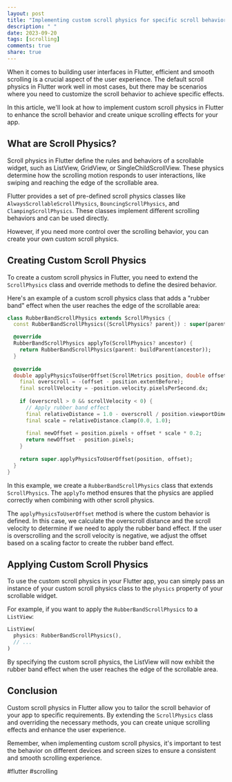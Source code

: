 ```yaml
---
layout: post
title: "Implementing custom scroll physics for specific scroll behaviors in Flutter"
description: " "
date: 2023-09-20
tags: [scrolling]
comments: true
share: true
---
```


When it comes to building user interfaces in Flutter, efficient and smooth scrolling is a crucial aspect of the user experience. The default scroll physics in Flutter work well in most cases, but there may be scenarios where you need to customize the scroll behavior to achieve specific effects.

In this article, we'll look at how to implement custom scroll physics in Flutter to enhance the scroll behavior and create unique scrolling effects for your app.

## What are Scroll Physics?

Scroll physics in Flutter define the rules and behaviors of a scrollable widget, such as ListView, GridView, or SingleChildScrollView. These physics determine how the scrolling motion responds to user interactions, like swiping and reaching the edge of the scrollable area.

Flutter provides a set of pre-defined scroll physics classes like `AlwaysScrollableScrollPhysics`, `BouncingScrollPhysics`, and `ClampingScrollPhysics`. These classes implement different scrolling behaviors and can be used directly.

However, if you need more control over the scrolling behavior, you can create your own custom scroll physics.

## Creating Custom Scroll Physics

To create a custom scroll physics in Flutter, you need to extend the `ScrollPhysics` class and override methods to define the desired behavior.

Here's an example of a custom scroll physics class that adds a "rubber band" effect when the user reaches the edge of the scrollable area:

```dart
class RubberBandScrollPhysics extends ScrollPhysics {
  const RubberBandScrollPhysics({ScrollPhysics? parent}) : super(parent: parent);

  @override
  RubberBandScrollPhysics applyTo(ScrollPhysics? ancestor) {
    return RubberBandScrollPhysics(parent: buildParent(ancestor));
  }
  
  @override
  double applyPhysicsToUserOffset(ScrollMetrics position, double offset) {
    final overscroll = -(offset - position.extentBefore);
    final scrollVelocity = -position.velocity.pixelsPerSecond.dx;
    
    if (overscroll > 0 && scrollVelocity < 0) {
      // Apply rubber band effect
      final relativeDistance = 1.0 - overscroll / position.viewportDimension;
      final scale = relativeDistance.clamp(0.0, 1.0);
      
      final newOffset = position.pixels + offset * scale * 0.2;
      return newOffset - position.pixels;
    }
    
    return super.applyPhysicsToUserOffset(position, offset);
  }
}
```

In this example, we create a `RubberBandScrollPhysics` class that extends `ScrollPhysics`. The `applyTo` method ensures that the physics are applied correctly when combining with other scroll physics.

The `applyPhysicsToUserOffset` method is where the custom behavior is defined. In this case, we calculate the overscroll distance and the scroll velocity to determine if we need to apply the rubber band effect. If the user is overscrolling and the scroll velocity is negative, we adjust the offset based on a scaling factor to create the rubber band effect.

## Applying Custom Scroll Physics

To use the custom scroll physics in your Flutter app, you can simply pass an instance of your custom scroll physics class to the `physics` property of your scrollable widget.

For example, if you want to apply the `RubberBandScrollPhysics` to a `ListView`:

```dart
ListView(
  physics: RubberBandScrollPhysics(),
  // ...
)
```

By specifying the custom scroll physics, the ListView will now exhibit the rubber band effect when the user reaches the edge of the scrollable area.

## Conclusion

Custom scroll physics in Flutter allow you to tailor the scroll behavior of your app to specific requirements. By extending the `ScrollPhysics` class and overriding the necessary methods, you can create unique scrolling effects and enhance the user experience.

Remember, when implementing custom scroll physics, it's important to test the behavior on different devices and screen sizes to ensure a consistent and smooth scrolling experience.

#flutter #scrolling